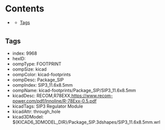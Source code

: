 



Contents
========

* [](#)
	* [Tags](#tags)

# 

## Tags

- index: 9968
- hexID: 
- oompType: FOOTPRINT
- oompSize: kicad
- oompColor: kicad-footprints
- oompDesc: Package_SIP
- oompIndex: SIP3_11.6x8.5mm
- oompName: kicad-footprints/Package_SIP/SIP3_11.6x8.5mm
- kicadDesc: RECOM,R78EXX,https://www.recom-power.com/pdf/Innoline/R-78Exx-0.5.pdf
- kicadTags: SIP3 Regulator Module
- kicadAttr: through_hole
- kicad3DModel: ${KICAD6_3DMODEL_DIR}/Package_SIP.3dshapes/SIP3_11.6x8.5mm.wrl
